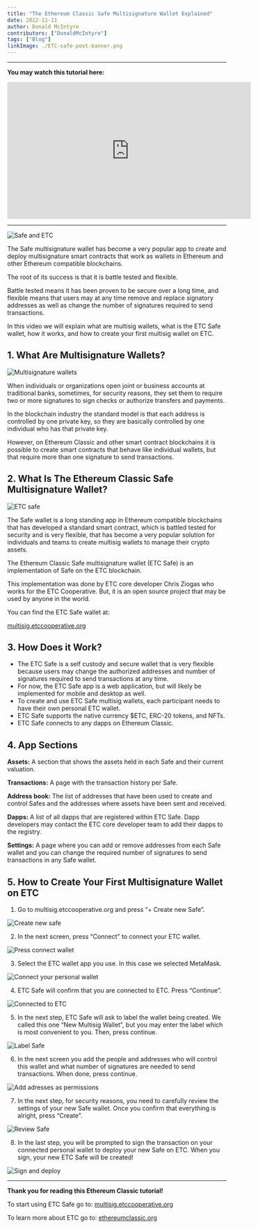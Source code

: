 ```yaml
---
title: "The Ethereum Classic Safe Multisignature Wallet Explained"
date: 2022-11-11
author: Donald McIntyre
contributors: ["DonaldMcIntyre"]
tags: ["Blog"]
linkImage: ./ETC-safe-post-banner.png
---
```


---
**You may watch this tutorial here:**

<iframe width="560" height="315" src="https://www.youtube.com/embed/OvMEwgYyvyc" title="YouTube video player" frameborder="0" allow="accelerometer; autoplay; clipboard-write; encrypted-media; gyroscope; picture-in-picture" allowfullscreen></iframe>

---

![Safe and ETC](./ETC-safe-post-banner.png)

The Safe multisignature wallet has become a very popular app to create and deploy multisignature smart contracts that work as wallets in Ethereum and other Ethereum compatible blockchains.

The root of its success is that it is battle tested and flexible. 

Battle tested means it has been proven to be secure over a long time, and flexible means that users may at any time remove and replace signatory addresses as well as change the number of signatures required to send transactions.

In this video we will explain what are multisig wallets, what is the ETC Safe wallet, how it works, and how to create your first multisig wallet on ETC.

## 1. What Are Multisignature Wallets?

![Multisignature wallets](./Safe-post-one-signature-multi-signature.png)

When individuals or organizations open joint or business accounts at traditional banks, sometimes, for security reasons, they set them to require two or more signatures to sign checks or authorize transfers and payments.

In the blockchain industry the standard model is that each address is controlled by one private key, so they are basically controlled by one individual who has that private key.

However, on Ethereum Classic and other smart contract blockchains it is possible to create smart contracts that behave like individual wallets, but that require more than one signature to send transactions.

## 2. What Is The Ethereum Classic Safe Multisignature Wallet?

![ETC safe](./ETC-Safe-multisignature.png)

The Safe wallet is a long standing app in Ethereum compatible blockchains that has developed a standard smart contract, which is battled tested for security and is very flexible, that has become a very popular solution for individuals and teams to create multisig wallets to manage their crypto assets.

The Ethereum Classic Safe multisignature wallet (ETC Safe) is an implementation of Safe on the ETC blockchain.

This implementation was done by ETC core developer Chris Ziogas who works for the ETC Cooperative. But, it is an open source project that may be used by anyone in the world.

You can find the ETC Safe wallet at:

[multisig.etccooperative.org](https://multisig.etccooperative.org)

## 3.  How Does it Work?

- The ETC Safe is a self custody and secure wallet that is very flexible because users may change the authorized addresses and number of signatures required to send transactions at any time.
- For now, the ETC Safe app is a web application, but will likely be implemented for mobile and desktop as well.
- To create and use ETC Safe multisig wallets, each participant needs to have their own personal ETC wallet.
- ETC Safe supports the native currency $ETC, ERC-20 tokens, and NFTs.
- ETC Safe connects to any dapps on Ethereum Classic.

## 4. App Sections

**Assets:** A section that shows the assets held in each Safe and their current valuation.
  
**Transactions:** A page with the transaction history per Safe.
	
**Address book:** The list of addresses that have been used to create and control Safes and the addresses where assets have been sent and received.
	
**Dapps:** A list of all dapps that are registered within ETC Safe. Dapp developers may contact the ETC core developer team to add their dapps to the registry.
	
**Settings:** A page where you can add or remove addresses from each Safe wallet and you can change the required number of signatures to send transactions in any Safe wallet.

## 5. How to Create Your First Multisignature Wallet on ETC

1. Go to multisig.etccooperative.org and press “+ Create new Safe”.

![Create new safe](./1.png)

2. In the next screen, press “Connect” to connect your ETC wallet.

![Press connect wallet](./2.png)

3. Select the ETC wallet app you use. In this case we selected MetaMask.

![Connect your personal wallet](./3.png)

4. ETC Safe will confirm that you are connected to ETC. Press “Continue”.

![Connected to ETC](./4.png)

5. In the next step, ETC Safe will ask to label the wallet being created. We called this one “New Multisig Wallet”, but you may enter the label which is most convenient to you. Then, press continue.

![Label Safe](./5.png)

6. In the next screen you add the people and addresses who will control this wallet and what number of signatures are needed to send transactions. When done, press continue.

![Add adresses as permissions](./6.png)

7. In the next step, for security reasons, you need to carefully review the settings of your new Safe wallet. Once you confirm that everything is alright, press “Create”.

![Review Safe](./7.png)

8. In the last step, you will be prompted to sign the transaction on your connected personal wallet to deploy your new Safe on ETC. When you sign, your new ETC Safe will be created!

![Sign and deploy](./8.png)

---

**Thank you for reading this Ethereum Classic tutorial!**

To start using ETC Safe go to: [multisig.etccooperative.org](https://multisig.etccooperative.org)

To learn more about ETC go to:
[ethereumclassic.org](https://ethereumclassic.org)
